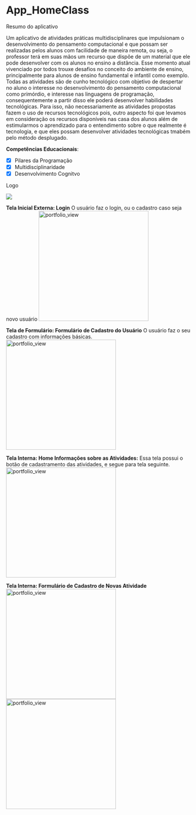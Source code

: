# App_HomeClass

Resumo do aplicativo

  Um aplicativo de atividades práticas multidisciplinares que impulsionam o desenvolvimento do pensamento computacional e que possam ser realizadas pelos alunos com facilidade de maneira remota, ou seja, o  professor terá em suas mãos um recurso que dispõe de um material que ele pode desenvolver com os alunos no ensino a distância.  Esse momento atual vivenciado por todos trouxe desafios no conceito do ambiente de ensino, principalmente para alunos de ensino fundamental e infantil como exemplo. 
Todas as atividades são de cunho tecnológico com objetivo de despertar no aluno o interesse  no desenvolvimento  do pensamento computacional como primórdio, e  interesse nas linguagens de programação, consequentemente a partir disso ele poderá desenvolver habilidades tecnológicas. Para isso, não necessariamente as atividades propostas fazem o uso de recursos tecnológicos pois, outro aspecto foi que levamos em consideração  os recursos disponíveis nas casa dos alunos além de estimularmos o aprendizado  para o entendimento sobre o que realmente é tecnologia, e que eles possam desenvolver atividades tecnológicas tmabém pelo método desplugado. 
 
__Competências Educacionais__:

- [x] Pilares da Programação
- [x] Multidisciplinaridade
- [x] Desenvolvimento Cognitvo

Logo 
 
![](app_educa_pc/assets/icon.png)

__Tela Inicial Externa: Login__
O usuário faz o login, ou o cadastro caso seja novo usuário
<img width="300" alt="portfolio_view" src="app_educa_pc/assets/login.png">



__Tela de Formulário: Formulário de Cadastro do Usuário__
O usuário faz o seu cadastro com informações básicas. 
<img width="300" alt="portfolio_view" src="app_educa_pc/assets/cadastro.png">


__Tela Interna: Home Informações sobre as Atividades:__
Essa tela possui o botão de cadastramento das atividades, e segue para tela seguinte.
<img width="300" alt="portfolio_view" src="app_educa_pc/assets/home.png">


__Tela Interna: Formulário de Cadastro de Novas Atividade__
<img width="300" alt="portfolio_view" src="app_educa_pc/assets/disciplina.png">
<img width="300" alt="portfolio_view" src="app_educa_pc/assets/disciplina.png">




